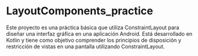 # LayoutComponents_practice
Este proyecto es una práctica básica que utiliza ConstraintLayout para diseñar una interfaz gráfica en una aplicación Android. Está desarrollado en Kotlin y tiene como objetivo comprender los principios de disposición y restricción de vistas en una pantalla utilizando ConstraintLayout.
